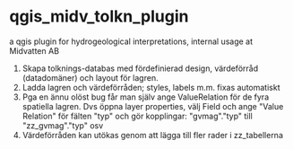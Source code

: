 # qgis_midv_tolkn_plugin
a qgis plugin for hydrogeological interpretations, internal usage at Midvatten AB

  1. Skapa tolknings-databas med fördefinierad design, värdeförråd (datadomäner) och layout för lagren.
  2. Ladda lagren och värdeförråden; styles, labels m.m. fixas automatiskt
  3. Pga en ännu olöst bug får man själv ange ValueRelation för de fyra spatiella lagren. Dvs öppna layer properties, välj Field och ange "Value Relation" för fälten "typ" och gör kopplingar:
      "gvmag"."typ" till "zz_gvmag"."typ" osv 
  4. Värdeförråden kan utökas genom att lägga till fler rader i zz_tabellerna
